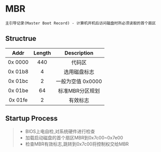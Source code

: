 # MBR

	主引导记录(Master Boot Record) - 计算机开机后访问磁盘时所必须读取的首个扇区

## Structrue

| Addr | Length | Description |
| :--:  | :----: | :---------: |
| 0x 0000 | 440 | 代码区 |
| 0x 01b8 | 4 | 选用磁盘标志 | 
| 0x 01bc | 2 | 一般为空值 0x0000 |
| 0x 01be | 64 | 标准MBR分区规划 |
| 0x 01fe | 2 | 有效标志 |

## Startup Process

> * BIOS上电自检,对系统硬件进行检查
> * 加载启动磁盘的首个扇区MBR到0x7c00~0x7e00
> * 检查MBR有效标志,跳转到0x7c00将控制权交给MBR
